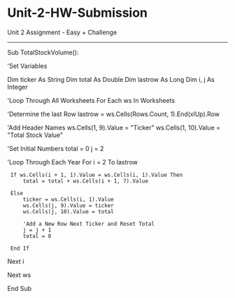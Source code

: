# Unit-2-HW-Submission
Unit 2 Assignment - Easy + Challenge

----------------------------------------------

Sub TotalStockVolume():

'Set Variables

Dim ticker As String
Dim total As Double
Dim lastrow As Long
Dim i, j As Integer


'Loop Through All Worksheets
For Each ws In Worksheets


'Determine the last Row
 lastrow = ws.Cells(Rows.Count, 1).End(xlUp).Row


'Add Header Names
 ws.Cells(1, 9).Value = "Ticker"
 ws.Cells(1, 10).Value = "Total Stock Value"


'Set Initial Numbers
 total = 0
 j = 2


'Loop Through Each Year
 For i = 2 To lastrow
 
     If ws.Cells(i + 1, 1).Value = ws.Cells(i, 1).Value Then
         total = total + ws.Cells(i + 1, 7).Value
         
     Else
         ticker = ws.Cells(i, 1).Value
         ws.Cells(j, 9).Value = ticker
         ws.Cells(j, 10).Value = total
         
         'Add a New Row Next Ticker and Reset Total
         j = j + 1
         total = 0
         
     End If

 Next i
 
Next ws

End Sub

